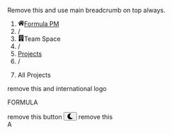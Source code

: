 Remove this and use main breadcrumb on top always. <ol class="MuiBreadcrumbs-ol css-4pdmu4-MuiBreadcrumbs-ol"><li class="MuiBreadcrumbs-li"><a class="MuiTypography-root MuiTypography-inherit MuiLink-root MuiLink-underlineHover css-djty0j-MuiTypography-root-MuiLink-root" href="/"><svg stroke="currentColor" fill="currentColor" stroke-width="0" viewBox="0 0 576 512" sx="[object Object]" height="1em" width="1em" xmlns="http://www.w3.org/2000/svg"><path d="M280.37 148.26L96 300.11V464a16 16 0 0 0 16 16l112.06-.29a16 16 0 0 0 15.92-16V368a16 16 0 0 1 16-16h64a16 16 0 0 1 16 16v95.64a16 16 0 0 0 16 16.05L464 480a16 16 0 0 0 16-16V300L295.67 148.26a12.19 12.19 0 0 0-15.3 0zM571.6 251.47L488 182.56V44.05a12 12 0 0 0-12-12h-56a12 12 0 0 0-12 12v72.61L318.47 43a48 48 0 0 0-61 0L4.34 251.47a12 12 0 0 0-1.6 16.9l25.5 31A12 12 0 0 0 45.15 301l235.22-193.74a12.19 12.19 0 0 1 15.3 0L530.9 301a12 12 0 0 0 16.9-1.6l25.5-31a12 12 0 0 0-1.7-16.93z"></path></svg>Formula PM</a></li><li aria-hidden="true" class="MuiBreadcrumbs-separator css-1wuw8dw-MuiBreadcrumbs-separator">/</li><li class="MuiBreadcrumbs-li"><a class="MuiTypography-root MuiTypography-inherit MuiLink-root MuiLink-underlineHover css-djty0j-MuiTypography-root-MuiLink-root"><svg stroke="currentColor" fill="currentColor" stroke-width="0" viewBox="0 0 448 512" sx="[object Object]" height="1em" width="1em" xmlns="http://www.w3.org/2000/svg"><path d="M436 480h-20V24c0-13.255-10.745-24-24-24H56C42.745 0 32 10.745 32 24v456H12c-6.627 0-12 5.373-12 12v20h448v-20c0-6.627-5.373-12-12-12zM128 76c0-6.627 5.373-12 12-12h40c6.627 0 12 5.373 12 12v40c0 6.627-5.373 12-12 12h-40c-6.627 0-12-5.373-12-12V76zm0 96c0-6.627 5.373-12 12-12h40c6.627 0 12 5.373 12 12v40c0 6.627-5.373 12-12 12h-40c-6.627 0-12-5.373-12-12v-40zm52 148h-40c-6.627 0-12-5.373-12-12v-40c0-6.627 5.373-12 12-12h40c6.627 0 12 5.373 12 12v40c0 6.627-5.373 12-12 12zm76 160h-64v-84c0-6.627 5.373-12 12-12h40c6.627 0 12 5.373 12 12v84zm64-172c0 6.627-5.373 12-12 12h-40c-6.627 0-12-5.373-12-12v-40c0-6.627 5.373-12 12-12h40c6.627 0 12 5.373 12 12v40zm0-96c0 6.627-5.373 12-12 12h-40c-6.627 0-12-5.373-12-12v-40c0-6.627 5.373-12 12-12h40c6.627 0 12 5.373 12 12v40zm0-96c0 6.627-5.373 12-12 12h-40c-6.627 0-12-5.373-12-12V76c0-6.627 5.373-12 12-12h40c6.627 0 12 5.373 12 12v40z"></path></svg>Team Space</a></li><li aria-hidden="true" class="MuiBreadcrumbs-separator css-1wuw8dw-MuiBreadcrumbs-separator">/</li><li class="MuiBreadcrumbs-li"><a class="MuiTypography-root MuiTypography-inherit MuiLink-root MuiLink-underlineHover css-13d1f9u-MuiTypography-root-MuiLink-root" href="/projects">Projects</a></li><li aria-hidden="true" class="MuiBreadcrumbs-separator css-1wuw8dw-MuiBreadcrumbs-separator">/</li><li class="MuiBreadcrumbs-li"><p class="MuiTypography-root MuiTypography-body1 css-ab4uej-MuiTypography-root">All Projects</p></li></ol>
remove this and international logo <p class="MuiTypography-root MuiTypography-body1 css-16s2x22-MuiTypography-root">FORMULA</p>
remove this button <button class="MuiButtonBase-root MuiIconButton-root MuiIconButton-sizeMedium css-jxt4f0-MuiButtonBase-root-MuiIconButton-root" tabindex="0" type="button" aria-label="Switch to dark mode" data-mui-internal-clone-element="true"><svg stroke="currentColor" fill="currentColor" stroke-width="0" viewBox="0 0 512 512" height="1em" width="1em" xmlns="http://www.w3.org/2000/svg"><path d="M283.211 512c78.962 0 151.079-35.925 198.857-94.792 7.068-8.708-.639-21.43-11.562-19.35-124.203 23.654-238.262-71.576-238.262-196.954 0-72.222 38.662-138.635 101.498-174.394 9.686-5.512 7.25-20.197-3.756-22.23A258.156 258.156 0 0 0 283.211 0c-141.309 0-256 114.511-256 256 0 141.309 114.511 256 256 256z"></path></svg><span class="MuiTouchRipple-root css-8je8zh-MuiTouchRipple-root"></span></button>
remove this <div class="MuiAvatar-root MuiAvatar-circular MuiAvatar-colorDefault css-4ile09-MuiAvatar-root">A</div>